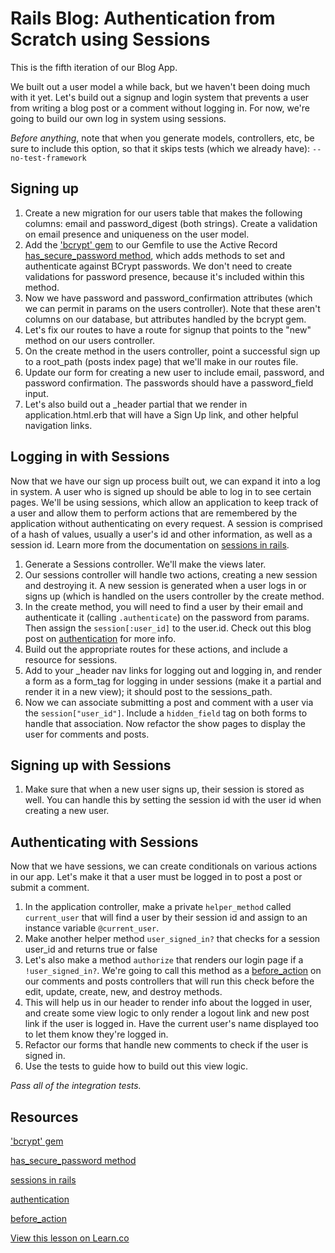 # Rails Blog: Authentication from Scratch using Sessions

This is the fifth iteration of our Blog App.

We built out a user model a while back, but we haven't been doing much with it yet. Let's build out a signup and login system that prevents a user from writing a blog post or a comment without logging in. For now, we're going to build our own log in system using sessions.

<em>Before anything</em>, note that when you generate models, controllers, etc, be sure to include this option, so that it skips tests (which we already have): `--no-test-framework`
 
## Signing up

1. Create a new migration for our users table that makes the following columns: email and password_digest (both strings). Create a validation on email presence and uniqueness on the user model.
2. Add the ['bcrypt' gem](https://github.com/codahale/bcrypt-ruby/tree/master) to our Gemfile to use the Active Record [has_secure_password method](http://api.rubyonrails.org/classes/ActiveModel/SecurePassword/ClassMethods.html#method-i-has_secure_password), which adds methods to set and authenticate against BCrypt passwords. We don't need to create validations for password presence, because it's included within this method.
3. Now we have password and password_confirmation attributes (which we can permit in params on the users controller). Note that these aren't columns on our database, but attributes handled by the bcrypt gem.
4. Let's fix our routes to have a route for signup that points to the "new" method on our users controller.
5. On the create method in the users controller, point a successful sign up to a root_path (posts index page) that we'll make in our routes file.
6. Update our form for creating a new user to include email, password, and password confirmation. The passwords should have a password_field input.
7. Let's also build out a _header partial that we render in application.html.erb that will have a Sign Up link, and other helpful navigation links.

## Logging in with Sessions

Now that we have our sign up process built out, we can expand it into a log in system. A user who is signed up should be able to log in to see certain pages. We'll be using sessions, which allow an application to keep track of a user and allow them to perform actions that are remembered by the application without authenticating on every request. A session is comprised of a hash of values, usually a user's id and other information, as well as a session id. Learn more from the documentation on [sessions in rails](http://guides.rubyonrails.org/security.html#sessions).

1. Generate a Sessions controller. We'll make the views later.
2. Our sessions controller will handle two actions, creating a new session and destroying it. A new session is generated when a user logs in or signs up (which is handled on the users controller by the create method.
3. In the create method, you will need to find a user by their email and authenticate it (calling `.authenticate`) on the password from params. Then assign the `session[:user_id]` to the user.id. Check out this blog post on [authentication](http://www.millwoodonline.co.uk/blog/using-hassecurepassword-for-rails-authentication) for more info.
4. Build out the appropriate routes for these actions, and include a resource for sessions.
5. Add to your _header nav links for logging out and logging in, and render a form as a form_tag for logging in under sessions (make it a partial and render it in a new view); it should post to the sessions_path.
6. Now we can associate submitting a post and comment with a user via the `session["user_id"]`. Include a `hidden_field` tag on both forms to handle that association. Now refactor the show pages to display the user for comments and posts.

## Signing up with Sessions

1. Make sure that when a new user signs up, their session is stored as well. You can handle this by setting the session id with the user id when creating a new user.

## Authenticating with Sessions

Now that we have sessions, we can create conditionals on various actions in our app. Let's make it that a user must be logged in to post a post or submit a comment.

1. In the application controller, make a private `helper_method` called `current_user` that will find a user by their session id and assign to an instance variable `@current_user`. 
2. Make another helper method `user_signed_in?` that checks for a session user_id and returns true or false
3. Let's also make a method `authorize` that renders our login page if a `!user_signed_in?`. We're going to call this method as a [before_action](http://guides.rubyonrails.org/action_controller_overview.html#filters) on our comments and posts controllers that will run this check before the edit, update, create, new, and destroy methods.
4. This will help us in our header to render info about the logged in user, and create some view logic to only render a logout link and new post link if the user is logged in. Have the current user's name displayed too to let them know they're logged in.
5. Refactor our forms that handle new comments to check if the user is signed in.
6. Use the tests to guide how to build out this view logic.

<em>Pass all of the integration tests.</em>

## Resources

['bcrypt' gem](https://github.com/codahale/bcrypt-ruby/tree/master)

[has_secure_password method](http://api.rubyonrails.org/classes/ActiveModel/SecurePassword/ClassMethods.html#method-i-has_secure_password)

[sessions in rails](http://guides.rubyonrails.org/security.html#sessions)

[authentication](http://www.millwoodonline.co.uk/blog/using-hassecurepassword-for-rails-authentication)

[before_action](http://guides.rubyonrails.org/action_controller_overview.html#filters)


<a href='https://learn.co/lessons/rails-blog-sessions' data-visibility='hidden'>View this lesson on Learn.co</a>
